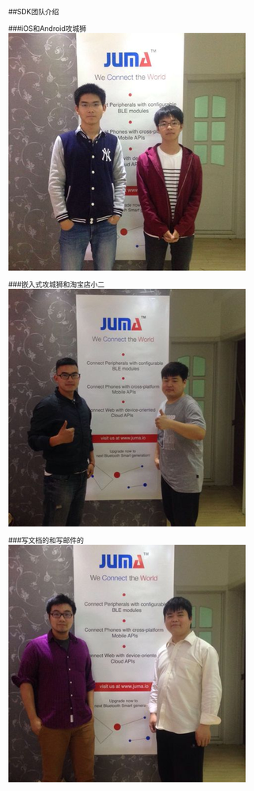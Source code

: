 ##SDK团队介绍

###iOS和Android攻城狮
![](./images/app.png)


###嵌入式攻城狮和淘宝店小二
![](./images/middle.png)

###写文档的和写邮件的
![](./images/tech.png)









